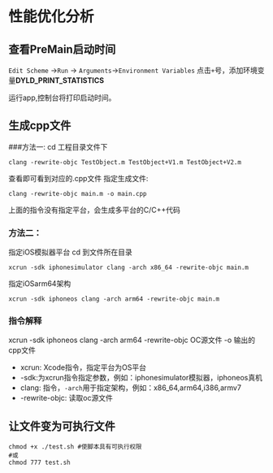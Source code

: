 # 性能优化分析

## 查看PreMain启动时间

`Edit Scheme` ->`Run` -> `Arguments`->`Environment Variables`
点击`+`号，添加环境变量**DYLD_PRINT_STATISTICS**

运行app,控制台将打印启动时间。

## 生成cpp文件

###方法一:
cd 工程目录文件下
```
clang -rewrite-objc TestObject.m TestObject+V1.m TestObject+V2.m
```
查看即可看到对应的.cpp文件
指定生成文件:
```
clang -rewrite-objc main.m -o main.cpp
```
上面的指令没有指定平台，会生成多平台的C/C++代码

### 方法二：
指定iOS模拟器平台
cd 到文件所在目录
```
xcrun -sdk iphonesimulator clang -arch x86_64 -rewrite-objc main.m
```
指定iOSarm64架构
```
xcrun -sdk iphoneos clang -arch arm64 -rewrite-objc main.m
```
### 指令解释

xcrun -sdk iphoneos clang -arch arm64 -rewrite-objc OC源文件 -o 输出的cpp文件
 
* xcrun: Xcode指令，指定平台为OS平台
* -sdk:为xcrun指令指定参数，例如：iphonesimulator模拟器，iphoneos真机
* clang: 指令，`-arch`用于指定架构，例如：x86_64,arm64,i386,armv7
* -rewrite-objc: 读取oc源文件

## 让文件变为可执行文件
```
chmod +x ./test.sh #使脚本具有可执行权限
#或
chmod 777 test.sh
```

